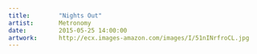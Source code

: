```yaml
---
title:        "Nights Out"
artist:       Metronomy
date:         2015-05-25 14:00:00
artwork:      http://ecx.images-amazon.com/images/I/51nINrfroCL.jpg
---
```



